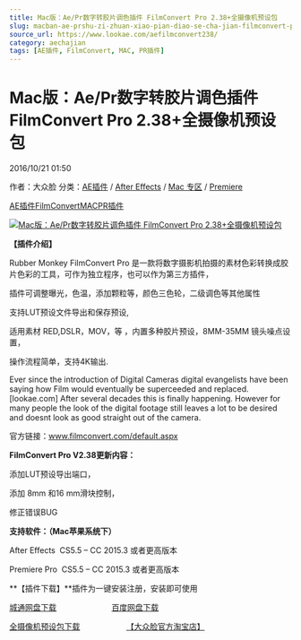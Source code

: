 ```yaml
---
title: Mac版：Ae/Pr数字转胶片调色插件 FilmConvert Pro 2.38+全摄像机预设包
slug: macban-ae-prshu-zi-zhuan-xiao-pian-diao-se-cha-jian-filmconvert-pro-2-38-quan-she-xiang-ji-yu-she-bao
source_url: https://www.lookae.com/aefilmconvert238/
category: aechajian
tags: [AE插件, FilmConvert, MAC, PR插件]
---
```

# Mac版：Ae/Pr数字转胶片调色插件 FilmConvert Pro 2.38+全摄像机预设包

2016/10/21 01:50

作者：大众脸
分类：[AE插件](https://www.lookae.com/after-effects/aechajian/) / [After Effects](https://www.lookae.com/after-effects/) / [Mac 专区](https://www.lookae.com/mac-osx/) / [Premiere](https://www.lookae.com/qitarjcj/premierezy/)

[AE插件](https://www.lookae.com/tag/ae%e6%8f%92%e4%bb%b6/)[FilmConvert](https://www.lookae.com/tag/filmconvert/)[MAC](https://www.lookae.com/tag/mac/)[PR插件](https://www.lookae.com/tag/pr%e6%8f%92%e4%bb%b6/)

[![Mac版：Ae/Pr数字转胶片调色插件 FilmConvert Pro 2.38+全摄像机预设包](https://www.lookae.com/wp-content/uploads/2016/10/AEFilmConvert.jpg "Mac版：Ae/Pr数字转胶片调色插件 FilmConvert Pro 2.38+全摄像机预设包-LookAE.com")](https://www.lookae.com/wp-content/uploads/2016/10/AEFilmConvert.jpg)

**【插件介绍】**

Rubber Monkey FilmConvert Pro 是一款将数字摄影机拍摄的素材色彩转换成胶片色彩的工具，可作为独立程序，也可以作为第三方插件，

插件可调整曝光，色温，添加颗粒等，颜色三色轮，二级调色等其他属性

支持LUT预设文件导出和保存预设,

适用素材 RED,DSLR，MOV，等 ，内置多种胶片预设，8MM-35MM 镜头噪点设置，

操作流程简单，支持4K输出.

Ever since the introduction of Digital Cameras digital evangelists have been saying how Film would eventually be superceeded and replaced.[lookae.com] After several decades this is finally happening. However for many people the look of the digital footage still leaves a lot to be desired and doesnt look as good straight out of the camera.

官方链接：www.filmconvert.com/default.aspx

**FilmConvert Pro V2.38更新内容：**

添加LUT预设导出端口，

添加 8mm 和16 mm滑块控制，

修正错误BUG

**支持软件：（Mac苹果系统下）**

After Effects  CS5.5 – CC 2015.3 或者更高版本

Premiere Pro  CS5.5 – CC 2015.3 或者更高版本

**【插件下载】**插件为一键安装注册，安装即可使用

[城通网盘下载](http://lookae.ctfile.com/fs/A10158830144)                         [百度网盘下载](https://pan.baidu.com/s/1i48d38p)

[全摄像机预设包下载](http://www.filmconvert.com/download/Download_camera_packs.aspx)                     [【大众脸官方淘宝店】](https://lookae.taobao.com/)
